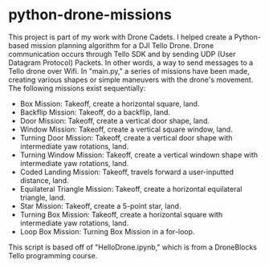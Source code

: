 ﻿# python-drone-missions

This project is part of my work with Drone Cadets. I helped create a Python-based mission planning algorithm for a DJI Tello Drone.
Drone communication occurs through Tello SDK and by sending UDP (User Datagram Protocol) Packets. In other words, a way to send messages to a Tello drone over Wifi.
In "main.py," a series of missions have been made, creating various shapes or simple maneuvers with the drone's movement. The following missions exist sequentially:
- Box Mission: Takeoff, create a horizontal square, land.
- Backflip Mission: Takeoff, do a backflip, land. 
- Door Mission: Takeoff, create a vertical door shape, land.
- Window Mission: Takeoff, create a vertical square window, land.
- Turning Door Mission: Takeoff, create a vertical door shape with intermediate yaw rotations, land.
- Turning Window Mission: Takeoff, create a vertical windown shape with intermediate yaw rotations, land.
- Coded Landing Mission: Takeoff, travels forward a user-inputted distance, land.
- Equilateral Triangle Mission: Takeoff, create a horizontal equilateral triangle, land.
- Star Mission: Takeoff, create a 5-point star, land.
- Turning Box Mission: Takeoff, create a horizontal square with intermediate yaw rotations, land.
- Loop Box Mission: Turning Box Mission in a for-loop.

This script is based off of "HelloDrone.ipynb," which is from a DroneBlocks Tello programming course.
